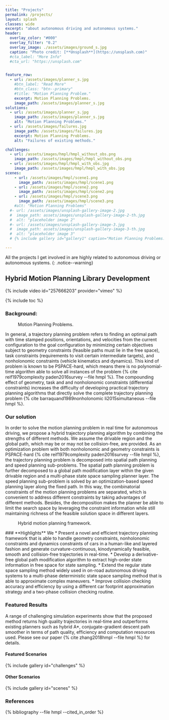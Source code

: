 ```yaml
---
title: "Projects"
permalink: /projects/
layout: splash
classes: wide
excerpt: "about autonomous driving and autonomous systems."
header:
  overlay_color: "#000"
  overlay_filter: "0.2"
  overlay_image: ./assets/images/ground_s.jpg
  caption: "Photo credit: [**Unsplash**](https://unsplash.com)"
  #cta_label: "More Info"
  #cta_url: "https://unsplash.com"


feature_row:
  - url: /assets/images/planner_s.jpg
    #btn_label: "Read More"
    #btn_class: "btn--primary"
    #title: "Motion Planning Problem."
    excerpt: Motion Planning Problems.
    image_path: /assets/images/planner_s.jpg
solutions:
  - url: /assets/images/planner_s.jpg
    image_path: /assets/images/planner_s.jpg
    alt: "Motion Planning Problems."
  - url: /assets/images/failures.jpg
    image_path: /assets/images/failures.jpg
    excerpt: Motion Planning Problems.
    alt: "Failures of existing methods."

challenges:
  - url: /assets/images/hmpl/hmpl_without_obs.png
    image_path: /assets/images/hmpl/hmpl_without_obs.png
  - url: /assets/images/hmpl/hmpl_with_obs.jpg
    image_path: /assets/images/hmpl/hmpl_with_obs.jpg
scenes:
    - url: /assets/images/hmpl/scene1.png
      image_path: /assets/images/hmpl/scene1.png
    - url: /assets/images/hmpl/scene2.png
      image_path: /assets/images/hmpl/scene2.png
    - url: /assets/images/hmpl/scene3.png
      image_path: /assets/images/hmpl/scene3.png
    #alt: "Motion Planning Problems"
  #- url: /assets/images/unsplash-gallery-image-2.jpg
  #  image_path: assets/images/unsplash-gallery-image-2-th.jpg
  #  alt: "placeholder image 2"
  #- url: /assets/images/unsplash-gallery-image-3.jpg
  #  image_path: assets/images/unsplash-gallery-image-3-th.jpg
  #  alt: "placeholder image 3"
  # {% include gallery id="gallery1" caption="Motion Planning Problems." %}

---
```



All the projects I get involved in are highly related to autonomous driving or autonomous systems.
{: .notice--warning}


## Hybrid Motion Planning Library Development

{% include video id="257666203" provider="vimeo" %}

{% include toc %}


### **Background:**
<figure style="width: 600px" class="align-left">
  <img src="{{ site.url }}{{ site.baseurl }}/assets/images/planner_s.jpg" alt="">
  <figcaption>Motion Planning Problems.</figcaption>
</figure>
In general, a trajectory planning problem refers to finding an optimal path with time stamped positions, orientations, and velocities from the current configuration to the goal configuration by minimizing certain objectives subject to geometry constraints (feasible paths must lie in the free space), task constraints (requirements to visit certain intermediate targets), and nonholonomic constraints (vehicle kinematics and dynamics).  This kind of problem is known to be PSPACE-hard, which means there is no polynomial-time algorithm able to solve all instances of the problem {% cite reif1979complexity paden2016survey --file hmpl %}. The compounding effect of geometry, task and and nonholonomic constraints (differential constraints) increases the difficulty of developing practical trajectory planning algorithms that directly solve the complete trajectory planning problem {% cite barraquand1989nonholonomic li2015simultaneous --file hmpl %}.

### **Our solution**
In order to solve the motion planning problem in real time for autonomous driving, we propose a hybrid trajectory planning algorithm by combining the strengths of different methods. We assume the drivable region and the global path, which may be or may not be collision-free, are provided. As an optimization problem with both nonholonomic and geometry constraints is PSPACE-hard {% cite reif1979complexity paden2016survey --file hmpl %}, the trajectory planning problem is decomposed into spatial path planning and speed planning sub-problems. The spatial path planning problem is further decomposed to a global path modification layer within the given drivable region and a multi-phase state space sampling planner layer. The speed planning sub-problem is solved by an optimization-based speed planning layer along the fixed path. In this way, the combinatorial constraints of the motion planning problems are separated, which is convenient to address different constraints by taking advantages of different methods. Besides, the decomposition makes the planner be able to limit the search space by leveraging the constraint information while still maintaining richness of the feasible solution space in different layers.
<figure style="width: 600px" class="align-center">
  <img src="{{ site.url }}{{ site.baseurl }}/assets/images/framework_hmpl.jpg" alt="">
  <figcaption>Hybrid motion planning framework.</figcaption>
</figure>
### **Highlights**
We
* Present a novel and efficient trajectory planning framework that is able to handle geometry constraints, nonholonomic constraints and dynamics constraints of cars in a human-like and layered fashion and generate curvature-continuous, kinodynamically feasible, smooth and collision-free trajectories in real-time.
* Develop a derivative-free global path modification algorithm to extract high-order state information in free space for state sampling.
* Extend the regular state space sampling method widely used in on-road autonomous driving systems to a multi-phase deterministic state space sampling method that is able to approximate complex maneuvers.
* Improve collision checking accuracy and efficiency by using a different car footprint approximation strategy and a two-phase collision checking routine.

### **Featured Results**
A range of challenging simulation experiments show that the proposed method returns high quality trajectories in real-time and outperforms existing planners such as hybrid A*, conjugate-gradient descent path smoother in terms of path quality, efficiency and computation resources used. Please see our paper {% cite zhang2018hmpl --file hmpl %} for details.

#### Featured Scenarios

{% include gallery id="challenges" %}

#### Other Scenarios
{% include gallery id="scenes" %}


### References

{% bibliography --file hmpl --cited_in_order %}
